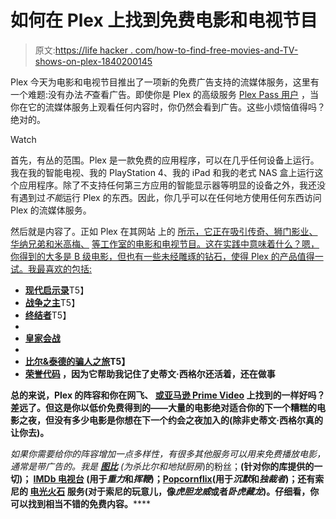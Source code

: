 # 如何在 Plex 上找到免费电影和电视节目

> 原文:[https://life hacker . com/how-to-find-free-movies-and-TV-shows-on-plex-1840200145](https://lifehacker.com/how-to-find-free-movies-and-tv-shows-on-plex-1840200145)

Plex 今天为电影和电视节目推出了一项新的免费广告支持的流媒体服务，这里有一个难题:没有办法*不*查看广告。即使你是 Plex 的高级服务 [Plex Pass 用户](https://www.plex.tv/plex-pass/) ，当你在它的流媒体服务上观看任何内容时，你仍然会看到广告。这些小烦恼值得吗？绝对的。

Watch

首先，有丛的范围。Plex 是一款免费的应用程序，可以在几乎任何设备上运行。我在我的智能电视、我的 PlayStation 4、我的 iPad 和我的老式 NAS 盒上运行这个应用程序。除了不支持任何第三方应用的智能显示器等明显的设备之外，我还没有遇到过*不能*运行 Plex 的东西。因此，你几乎可以在任何地方使用任何东西访问 Plex 的流媒体服务。

然后就是内容了。正如 Plex 在其网站 上的 [所示，它正在吸引传奇、狮门影业、华纳兄弟和米高梅、](https://www.plex.tv/watch-free/) [等工作室的电影和电视节目。这在实践中意味着什么？嗯，你得到的大多是 B 级电影，但也有一些未经雕琢的钻石，使得 Plex 的产品值得一试。我最喜欢的包括:](https://www.plex.tv/watch-free/)

*   [**现代启示录**](https://app.plex.tv/desktop#!/provider/tv.plex.provider.vod/details?key=%2Flibrary%2Fmetadata%2F5dc9c197046a1d001f8b9724&context=discover%3Ahub.movies.prod_2_plex_picks)T5】
*   [**战争之主**](https://app.plex.tv/desktop#!/provider/tv.plex.provider.vod/details?key=%2Flibrary%2Fmetadata%2F5dcedfeaf4b82c002069d2da&context=discover%3Ahub.movies.prod_2_plex_picks)T5】
*   [**终结者**](https://app.plex.tv/desktop#!/provider/tv.plex.provider.vod/details?key=%2Flibrary%2Fmetadata%2F5dd151ae77120a001e2830f8&context=discover%3Ahub.movies.prod_2_plex_picks)T5】
*   [](https://app.plex.tv/desktop#!/provider/tv.plex.provider.vod/details?key=%2Flibrary%2Fmetadata%2F5dcedfe5b10fe5001f3dbae9&context=discover%3Ahub.movies.prod_3_seen_it)
*   **[**皇家会战**](https://app.plex.tv/desktop#!/provider/tv.plex.provider.vod/details?key=%2Flibrary%2Fmetadata%2F5dc9c1a437beb5001d59f44d&context=discover%3Ahub.movies.prod_3_seen_it)**
*   **[](https://app.plex.tv/desktop#!/provider/tv.plex.provider.vod/details?key=%2Flibrary%2Fmetadata%2F5de50ed405f5bf002019cf36&context=discover%3Ahub.movies.action)**
*   ****[**比尔&泰德的骗人之旅**](https://app.plex.tv/desktop#!/provider/tv.plex.provider.vod/details?key=%2Flibrary%2Fmetadata%2F5ddbde846df2dc001dab48ff&context=discover%3Ahub.movies.prod_cheeze)T5】****
*   ****[**荣誉代码**](https://app.plex.tv/desktop#!/provider/tv.plex.provider.vod/details?key=%2Flibrary%2Fmetadata%2F5dca6a2db4e4f90020233056&context=discover%3Ahub.movies.prod_there_will_be_blood) ，因为它帮助我记住了史蒂文·西格尔还活着，还在做事****

****总的来说，Plex 的阵容和你在网飞、 [或亚马逊 Prime Video](https://lifehacker.com/how-disney-compares-to-netflix-hulu-and-amazon-prime-1837042032) 上找到的一样好吗？差远了。但这是你以低价免费得到的——大量的电影绝对适合你的下一个糟糕的电影之夜，但没有多少电影是你想在下一个约会之夜加入的(除非史蒂文·西格尔真的让你去)。****

****如果你需要给你的阵容增加一点多样性，有很多其他服务可以用来免费播放电影，通常是带广告的。我是 [**图比**](https://tubitv.com/) (为*杀比尔*和*地狱厨房*)的粉丝；[](https://tubitv.com/)**(针对你的库提供的一切)； [IMDb 电视台](https://www.imdb.com/tv/) (用于*重力*和*挥鞭*)；[**Popcornflix**](https://www.popcornflix.com/)(用于*沉默*和*独裁者*)；还有索尼的 [**电光火石**](https://www.sonycrackle.com/) 服务(对于索尼的玩意儿，像*虎胆龙威*或者*卧虎藏龙*)。仔细看，你可以找到相当不错的免费内容。******